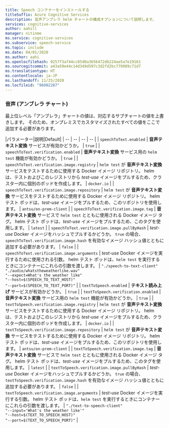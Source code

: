 ```yaml
---
title: Speech コンテナーをインストールする
titleSuffix: Azure Cognitive Services
description: 音声アンブレラ helm チャートの構成オプションについて説明します。
services: cognitive-services
author: aahill
manager: nitinme
ms.service: cognitive-services
ms.subservice: speech-service
ms.topic: include
ms.date: 04/01/2020
ms.author: aahi
ms.openlocfilehash: 0257f3af44cc85d0a3656472db224ae5a7e19161
ms.sourcegitcommit: a43a59e44c14d349d597c3d2fd2bc779989c71d7
ms.translationtype: HT
ms.contentlocale: ja-JP
ms.lasthandoff: 11/25/2020
ms.locfileid: "96002287"
---
```

### <a name="speech-umbrella-chart"></a>音声 (アンブレラ チャート)

最上位レベル「アンブレラ」チャートの値は、対応するサブチャートの値を上書きします。 そのため、オンプレミスでカスタマイズされたすべての値をここで追加する必要があります。

|パラメーター|説明|Default|
| -- | -- | -- | -- |
| `speechToText.enabled` | **音声テキスト変換** サービスが有効かどうか。 | `true` |
| `speechToText.verification.enabled` | **音声テキスト変換** サービス用の `helm test` 機能が有効かどうか。 | `true` |
| `speechToText.verification.image.registry` | `helm test` が **音声テキスト変換** サービスをテストするために使用する Docker イメージ リポジトリ。 helm は、テストおよびこのレジストリから *test-use* イメージをプルするため、クラスター内に個別のポッドを作成します。 | `docker.io` |
| `speechToText.verification.image.repository` | `helm test` が **音声テキスト変換** サービスをテストするために使用する Docker イメージ リポジトリ。 helm テスト ポッドは、*test-use* イメージをプルするため、このリポジトリを使用します。 | `antsu/on-prem-client` |
| `speechToText.verification.image.tag` | **音声テキスト変換** サービスで `helm test` とともに使用される Docker イメージ タグ。 helm テスト ポッドは、*test-use* イメージをプルするため、このタグを使用します。 | `latest` |
| `speechToText.verification.image.pullByHash` | *test-use* Docker イメージをハッシュでプルするかどうか。 `true` の場合、`speechToText.verification.image.hash` を有効なイメージ ハッシュ値とともに追加する必要があります。 | `false` |
| `speechToText.verification.image.arguments` | *test-use* Docker イメージを実行するために使用される引数。 helm テスト ポッドは、`helm test` を実行するときにコンテナーにこれらの引数を渡します。 | `"./speech-to-text-client"`<br/> `"./audio/whatstheweatherlike.wav"` <br/> `"--expect=What's the weather like"`<br/>`"--host=$(SPEECH_TO_TEXT_HOST)"`<br/>`"--port=$(SPEECH_TO_TEXT_PORT)"` |
| `textToSpeech.enabled` | **テキスト読み上げ** サービスが有効かどうか。 | `true` |
| `textToSpeech.verification.enabled` | **音声テキスト変換** サービス用の `helm test` 機能が有効かどうか。 | `true` |
| `textToSpeech.verification.image.registry` | `helm test` が **音声テキスト変換** サービスをテストするために使用する Docker イメージ リポジトリ。 helm は、テストおよびこのレジストリから *test-use* イメージをプルするため、クラスター内に個別のポッドを作成します。 | `docker.io` |
| `textToSpeech.verification.image.repository` | `helm test` が **音声テキスト変換** サービスをテストするために使用する Docker イメージ リポジトリ。 helm テスト ポッドは、*test-use* イメージをプルするため、このリポジトリを使用します。 | `antsu/on-prem-client` |
| `textToSpeech.verification.image.tag` | **音声テキスト変換** サービスで `helm test` とともに使用される Docker イメージ タグ。 helm テスト ポッドは、*test-use* イメージをプルするため、このタグを使用します。 | `latest` |
| `textToSpeech.verification.image.pullByHash` | *test-use* Docker イメージをハッシュでプルするかどうか。 `true` の場合、`textToSpeech.verification.image.hash` を有効なイメージ ハッシュ値とともに追加する必要があります。 | `false` |
| `textToSpeech.verification.image.arguments` | *test-use* Docker イメージを実行する引数。 helm テスト ポッドは、`helm test` を実行するときにコンテナーにこれらの引数を渡します。 | `"./text-to-speech-client"`<br/> `"--input='What's the weather like'"` <br/> `"--host=$(TEXT_TO_SPEECH_HOST)"`<br/>`"--port=$(TEXT_TO_SPEECH_PORT)"` |
